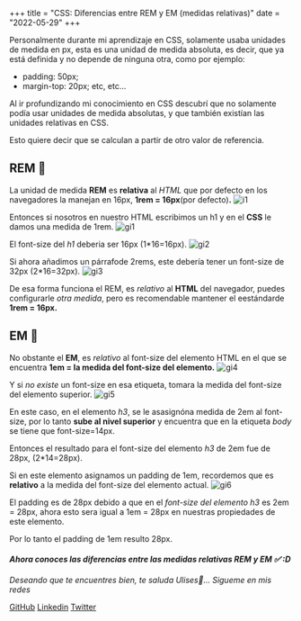 +++
title = "CSS: Diferencias entre REM y EM (medidas relativas)"
date = "2022-05-29"
+++

Personalmente durante mi aprendizaje en CSS, solamente usaba unidades de medida en px, esta es una unidad de medida absoluta, es decir, que ya está definida y no depende de ninguna otra, como por ejemplo:

- padding: 50px;
- margin-top: 20px; etc, etc...
<!--more-->
Al ir profundizando mi conocimiento en CSS descubrí que no solamente podía usar unidades de medida absolutas, y que también existían las unidades relativas en CSS.

Esto quiere decir que se calculan a partir de otro valor de referencia.

## REM 📏

La unidad de medida **REM** es **relativa** al *HTML* que por defecto en los navegadores la manejan en 16px, **1rem = 16px**(por defecto)**.**
![i1](https://user-images.githubusercontent.com/99143567/170896028-9c8cfaee-d6a0-4591-b1be-83ed8457249e.JPG)


Entonces si nosotros en nuestro HTML escribimos un h1 y en el **CSS** le damos una medida de 1rem.
![gi1](https://user-images.githubusercontent.com/99143567/170896046-490678cc-ba2b-4fdb-a847-e15cc4a76915.gif)


El font-size del *h1* deberia ser 16px (1*16=16px).
![gi2](https://user-images.githubusercontent.com/99143567/170896051-a5318132-ba7f-4330-ba03-0fb0c884c6f5.gif)


Si ahora añadimos un párrafode 2rems, este debería tener un font-size de 32px (2*16=32px).
![gi3](https://user-images.githubusercontent.com/99143567/170896058-2c1e52bc-40d6-4ce8-90f5-d987068308d7.gif)


De esa forma funciona el REM, es *relativo* al **HTML** del navegador, puedes configurarle *otra medida*, pero es recomendable mantener el eestándarde **1rem = 16px.**
## EM 📏

No obstante el **EM**, es *relativo* al font-size del elemento HTML en el que se encuentra **1em = la medida del font-size del elemento.**
![gi4](https://user-images.githubusercontent.com/99143567/170896065-7c80b1df-e1fc-43eb-aba7-05eab4c60353.gif)


Y si *no existe* un font-size en esa etiqueta, tomara la medida del font-size del elemento superior.
![gi5](https://user-images.githubusercontent.com/99143567/170896068-65048a78-3e69-4d8b-9489-fc437b1658e3.gif)


En este caso, en el elemento *h3*, se le asasignóna medida de 2em al font-size, por lo tanto **sube al nivel superior** y encuentra que en la etiqueta *body* se tiene que font-size=14px.

Entonces el resultado para el font-size del elemento *h3* de 2em fue de 28px, (2*14=28px).

Si en este elemento asignamos un padding de 1em, recordemos que es **relativo** a la medida del font-size del elemento actual.
![gi6](https://user-images.githubusercontent.com/99143567/170896075-076d20c2-6d1e-4343-810e-605f3400798e.gif)


El padding es de 28px debido a que en el *font-size del elemento* *h3* es 2em = 28px, ahora esto sera igual a 1em = 28px en nuestras propiedades de este elemento.

Por lo tanto el padding de 1em resulto 28px.

#### *Ahora conoces las diferencias entre las medidas relativas REM y EM ✅ :D*

*Deseando que te encuentres bien, te saluda Ulises🤵...*
*Sigueme en mis redes*

[GitHub](https://github.com/UlisesOrnelasR)
[Linkedin](https://www.linkedin.com/in/ulises-ornelas/)
[Twitter](https://twitter.com/UlisesOrnelass)
